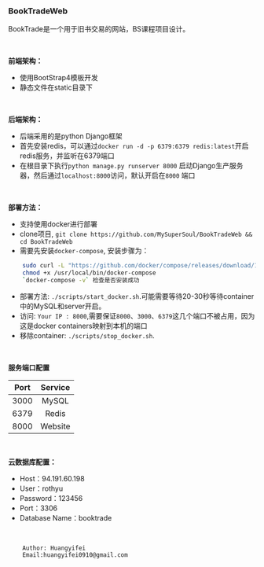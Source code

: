 ### BookTradeWeb

BookTrade是一个用于旧书交易的网站，BS课程项目设计。

<br>

**前端架构：**

- 使用BootStrap4模板开发
- 静态文件在static目录下

<br>

**后端架构：**

- 后端采用的是python Django框架
- 首先安装redis，可以通过`docker run -d -p 6379:6379 redis:latest`开启redis服务，并监听在6379端口
- 在根目录下执行`python manage.py runserver 8000` 启动Django生产服务器，然后通过`localhost:8000`访问，默认开启在`8000`  端口

<br>

**部署方法：**

- 支持使用docker进行部署
- clone项目, `git clone https://github.com/MySuperSoul/BookTradeWeb && cd BookTradeWeb`
- 需要先安装`docker-compose`, 安装步骤为：
```bash
    sudo curl -L "https://github.com/docker/compose/releases/download/1.24.0/docker-compose-$(uname -s)-$(uname -m)" -o /usr/local/bin/docker-compose
    chmod +x /usr/local/bin/docker-compose
    `docker-compose -v` 检查是否安装成功
```

- 部署方法: `./scripts/start_docker.sh`.可能需要等待20-30秒等待container中的MySQL和server开启。
- 访问: `Your IP : 8000`,需要保证`8000`、`3000`、`6379`这几个端口不被占用，因为这是docker containers映射到本机的端口
- 移除container: `./scripts/stop_docker.sh`.

<br>

**服务端口配置**

| Port | Service|
| :--: | :----: |
| 3000 | MySQL |
| 6379 | Redis |
| 8000 | Website |

<br>

**云数据库配置：**

- Host：94.191.60.198
- User：rothyu
- Password：123456
- Port：3306
- Database Name：booktrade

<br>

        Author: Huangyifei
        Email:huangyifei0910@gmail.com
